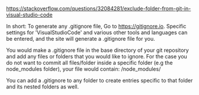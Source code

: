 https://stackoverflow.com/questions/32084281/exclude-folder-from-git-in-visual-studio-code

In short:
To generate any .gitignore file, Go to https://gitignore.io. Specific settings for 'VisualStudioCode' and various other tools and languages can be entered, and the site will generate a .gitignore file for you.

You would make a .gitignore file in the base directory of your git repository and add any files or folders that you would like to ignore. For the case you do not want to commit all files/folder inside a specific folder (e.g the node_modules folder), your file would contain: /node_modules/

You can add a .gitignore to any folder to create entries specific to that folder and its nested folders as well.

